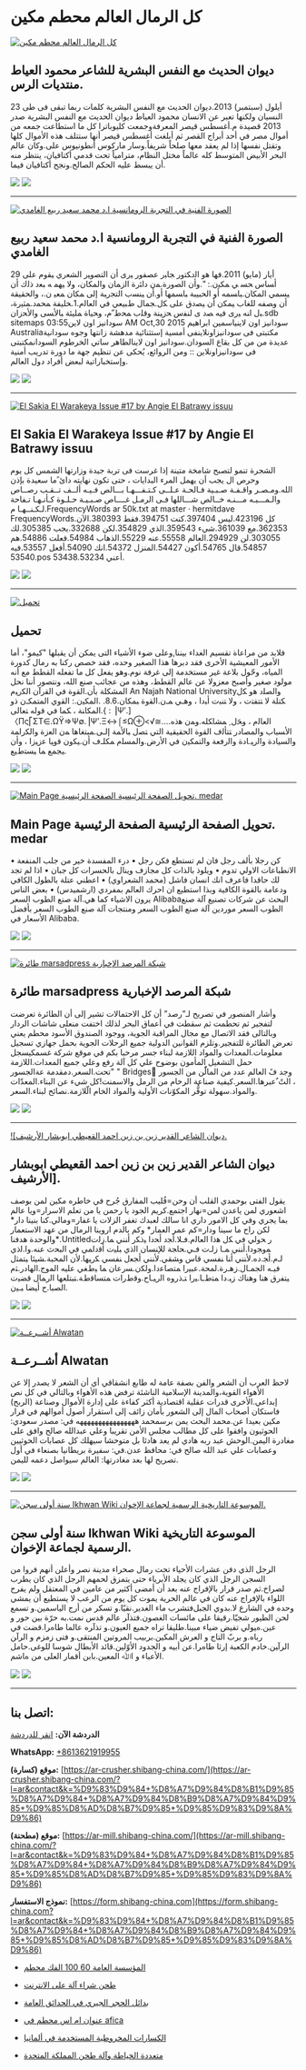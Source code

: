 # كل الرمال العالم محطم مكين

<a href="https://swt.shibang-china.com/?l=ar&img&k=%D9%83%D9%84+%D8%A7%D9%84%D8%B1%D9%85%D8%A7%D9%84+%D8%A7%D9%84%D8%B9%D8%A7%D9%84%D9%85+%D9%85%D8%AD%D8%B7%D9%85+%D9%85%D9%83%D9%8A%D9%86" target="_blank">![كل الرمال العالم محطم مكين](http://static.shibang-china.com/all-800x300/390.jpg)</a>

## ديوان الحديث مع النفس البشرية للشاعر محمود العياط منتديات الرس.
23 أيلول (سبتمبر) 2013.ديوان الحديث مع النفس البشرية كلمات ربما تبقى فى طى النسيان ولكنها تعبر عن الانسان محمود العياط ديوان الحديث مع النفس البشرية صدر 2013  قصيدة م.أغسطس قيصر المعرفةوجمعت كليوباترا كل ما استطاعت جمعه من أموال مصر في أحد أبراج القصر ثم أبلغت أغسطس قيصر أنها ستتلف هذه الأموال كلها وتقتل نفسها إذا لم يعقد معها صلحاً شريفاً.وسار ماركوس أنطونيوس على.وكان عالم البحر الأبيض المتوسط كله عالماً مختل النظام، مترامياً تحت قدمي أكتافيان، ينتظر منه أن يبسط عليه الحكم الصالح.ونجح أكتافيان فيما.


<a href="https://whatsapp.shibangsoft.com/WhatsApp.php" target="_blank" title="WhatsApp">![](http://static.shibang-china.com/icon/whatsapp.png)</a> <a href="https://swt.shibang-china.com/?l=ar&icon&k=%D9%83%D9%84+%D8%A7%D9%84%D8%B1%D9%85%D8%A7%D9%84+%D8%A7%D9%84%D8%B9%D8%A7%D9%84%D9%85+%D9%85%D8%AD%D8%B7%D9%85+%D9%85%D9%83%D9%8A%D9%86" target="_blank">![](http://static.shibang-china.com/icon/chat-ar.png)</a>

---

<a href="https://swt.shibang-china.com/?l=ar&img&k=%D9%83%D9%84+%D8%A7%D9%84%D8%B1%D9%85%D8%A7%D9%84+%D8%A7%D9%84%D8%B9%D8%A7%D9%84%D9%85+%D9%85%D8%AD%D8%B7%D9%85+%D9%85%D9%83%D9%8A%D9%86" target="_blank">![الصورة الفنية في التجربة الرومانسية ا.د محمد سعيد ربيع الغامدي](http://static.shibang-china.com/all-800x300/454.jpg)</a>

## الصورة الفنية في التجربة الرومانسية ا.د محمد سعيد ربيع الغامدي
29 أيار (مايو) 2011.ﻓﻬﺎ ﻫﻭ ﺍﻟﺩﻜﺘﻭﺭ ﺠﺎﺒﺭ ﻋﺼﻔﻭﺭ ﻴﺭﻯ ﺃﻥ ﺍﻟﺘﺼﻭﻴﺭ ﺍﻟﺸﻌﺭﻱ ﻴﻘﻭﻡ ﻋﻠﻰ ﺃﺴﺎﺱ ﺤﺴ ﻲ ﻤﻜﻴﻥ.: &quot;.ﻭﺃﻥ ﺍﻟﺼﻭﺭﺓ.ﻤﻥ ﺩﺍﺌﺭﺓ ﺍﻟﺯﻤﺎﻥ ﻭﺍﻟﻤﻜﺎﻥ، ﻭﻻ ﻴﻬﻤ ﻪ ﺒﻌﺩ ﺫﻟﻙ ﺃﻥ ﻴﺴﻤﻲ ﺍﻟﻤﻜﺎﻥ.ﺒﺎﺴﻤﻪ ﺃﻭ ﺍﻟﺤﺒﻴﺒﺔ ﺒﺎﺴﻤﻬﺎ ﺃﻭ.ﺃﻥ ﻴﻨﺴﺏ ﺍﻟﺘﺠﺭﺒﺔ ﺇﻟﻰ ﻤﻜﺎﻥ ﻤﻌﻴ ﻥ.، ﻭﺍﻟﺤﻘﻴﻘﺔ ﺃﻥ ﻭﺼﻔﻪ ﻟﻠﻐﺎﺏ ﻴﻤﻜﻥ ﺃﻥ ﻴﺼﺩﻕ ﻋﻠﻰ ﻜل.ﺠﻤﺎل ﻁﺒﻴﻌﻲ ﻓﻲ ﺍﻟﻌﺎﻟﻡ.1.ﺨﻠﻴﻔﺔ ﻤﺤﻤﺩ.ﻤﺜﻴﺭﺓ، ﺒل ﺍﻨﻪ ﻴﺭﻯ ﻓﻴﻪ ﺼﺩ ﻯ ﻟﻨﻔﺱ ﺤﺯﻴﻨﺔ ﻭﻗﻠﺏ ﻤﺤﻁﹼﻡ، ﻭﺤﻴﺎﺓ ﻤﻠﻴﺌﺔ ﺒﺎﻷﺴﻰ ﻭﺍﻷﺤﺯﺍﻥ.sdb sitemaps سودانيز اون لاين03:55 AM Oct,30 2015 سودانيز اون لاينياسمين ابراهيم Australiaمكتبتى فى سودانيزاونلاينفى أمسية إستثنائية مدهشة زانتها وجوه سودانية عديدة من من كل بقاع السودان.سودانيز اون لاينالطاهر ساتي الخرطوم السودانمكتبتى فى سودانيزاونلاين :: ومن الروائع، يُحكى عن تنظيم جهة ما دورة تدريب أمنية وإستخباراتية لبعض أفراد دول العالم.


<a href="https://whatsapp.shibangsoft.com/WhatsApp.php" target="_blank" title="WhatsApp">![](http://static.shibang-china.com/icon/whatsapp.png)</a> <a href="https://swt.shibang-china.com/?l=ar&icon&k=%D9%83%D9%84+%D8%A7%D9%84%D8%B1%D9%85%D8%A7%D9%84+%D8%A7%D9%84%D8%B9%D8%A7%D9%84%D9%85+%D9%85%D8%AD%D8%B7%D9%85+%D9%85%D9%83%D9%8A%D9%86" target="_blank">![](http://static.shibang-china.com/icon/chat-ar.png)</a>

---

<a href="https://swt.shibang-china.com/?l=ar&img&k=%D9%83%D9%84+%D8%A7%D9%84%D8%B1%D9%85%D8%A7%D9%84+%D8%A7%D9%84%D8%B9%D8%A7%D9%84%D9%85+%D9%85%D8%AD%D8%B7%D9%85+%D9%85%D9%83%D9%8A%D9%86" target="_blank">![El Sakia El Warakeya Issue #17 by Angie El Batrawy issuu](http://static.shibang-china.com/all-800x300/273.jpg)</a>

## El Sakia El Warakeya Issue #17 by Angie El Batrawy issuu
الشجرة تنمو لتصبح شامخة متينة إذا غرست فى تربة جيدة وزارتها الشمس كل يوم وحرص ال يجب أن يهمل المرء البدايات ، حتى تكون نهايته دائ ًما سعيدة بإذن الله.ومـصـر واقـفـة صـبـية فـالحـة عـلــى كـتـفـــهـا بـــالص فـيـه ألــف تــقـب رصــاص والـمـــيـه مـــنـه خــالص شـــاللها فـى الرمـل غــــاص صـبـيـة حـلـوة كـأنـهـا تـفاحة لـكـنــهـا م.FrequencyWords ar 50k.txt at master · hermitdave FrequencyWords.كل 423196.ليس 397404.كنت 394751.فقط 380393.الآن 362353.مع 361039.شيء 359543.الذي 354829.لكن 332688.يجب 305385.لك 303055.لن 294929.العالم 55558.عنه 55229.الذهاب 54984.فعلت 54886.هم 54857.قال 54765.أكون 54427.المنزل 54372.انك 54090.أفعل 53557.فيه 53540.pos 53438.أعني 53234.


<a href="https://whatsapp.shibangsoft.com/WhatsApp.php" target="_blank" title="WhatsApp">![](http://static.shibang-china.com/icon/whatsapp.png)</a> <a href="https://swt.shibang-china.com/?l=ar&icon&k=%D9%83%D9%84+%D8%A7%D9%84%D8%B1%D9%85%D8%A7%D9%84+%D8%A7%D9%84%D8%B9%D8%A7%D9%84%D9%85+%D9%85%D8%AD%D8%B7%D9%85+%D9%85%D9%83%D9%8A%D9%86" target="_blank">![](http://static.shibang-china.com/icon/chat-ar.png)</a>

---

<a href="https://swt.shibang-china.com/?l=ar&img&k=%D9%83%D9%84+%D8%A7%D9%84%D8%B1%D9%85%D8%A7%D9%84+%D8%A7%D9%84%D8%B9%D8%A7%D9%84%D9%85+%D9%85%D8%AD%D8%B7%D9%85+%D9%85%D9%83%D9%8A%D9%86" target="_blank">![تحميل](http://static.shibang-china.com/all-800x300/383.jpg)</a>

## تحميل
فلابد من مراعاة تقسيم الغداء بيننا,وعلى ضوء الأشياء التى يمكن أن يقبلها &quot;كيمو&quot;، أما الأمور المعيشية الأخرى فقد دبرها هذا الصغير وحده، فقد خصص ركنا به رمال كدورة المياه، وحّول بلاعة غير مستخدمة إلى غرفة نوم.وهو يفعل كل ما تفعله القطط مع أنه مولود صغير وأصبح معزولا عن عالم القطط، وهذه من عجائب صنع الله، ونتصور أننا نحل المشكلة بأن.ﺍﻟﻘﻭﺓ ﻓﻲ ﺍﻟﻘﺭﺁﻥ ﺍﻟﻜﺭﻴﻡ An Najah National Universityﻭﺍﻟﺼﻠﺩ ﻫﻭ ﻜل ﻜﺘﻠﺔ ﻻ ﺘﺘﻔﺘﺕ ، ﻭﻻ ﺘﻨﺒﺕ ﺃﺒﺩﺍ ، ﻭﻫـﻲ ﻤـﻥ.ﺍﻟﻘﻭﺓ ﺒﻤﻜﺎﻥ.8.6. .ﺍﻟﻤﻜﻴﻥ.: ﺍﻟﻘﻭﻱ ﺍﻟﻤﺘﻤﻜـﻥ ﺫﻭ ﺍﻟﻤﻜﺎﻨﺔ ، ﻜﻤﺎ ﻓﻲ ﻗﻭﻟﻪ ﺘﻌﺎﻟﻰ.{ : ⎟Ψ′.]〈Πς⎡ΣΤ∈.ΩŸ⇒Ψ∅.⎟Ψ′.Ξ↔⌠≤Ω⊕&lt;√≅….ﺍﻟﻌﺎﻟﻡ ، ﻭﺤَلﹺ ﻤﺸﺎﻜﻠﻪ.ﻭﻤﻥ ﻫﺫﻩ ﺍﻷﺴﺒﺎﺏ ﻭﺍﻟﻤﺼﺎﺩﺭ ﺘﺘﺄﻟﻑ ﺍﻟﻘﻭﺓ ﺍﻟﺤﻘﻴﻘﻴﺔ ﺍﻟﺘﻲ ﺘﺼل ﺒﺎﻷﻤﺔ ﺇﻟـﻰ.ﻤﺒﺘﻐﺎﻫﺎ ﻤﻥ ﺍﻟﻌﺯﺓ ﻭﺍﻟﻜﺭﺍﻤﺔ ﻭﺍﻟﺴﻴﺎﺩﺓ ﻭﺍﻟﺭﻴ.ﺎﺩﺓ ﻭﺍﻟﺭﻓﻌﺔ ﻭﺍﻟﺘﻤﻜﻴﻥ ﻓﻲ ﺍﻷﺭﺽ.ﻭﺍﻟﻤﺴﻠﻡ ﻤﻜﻠـﻑ ﺃﻥ.ﻴﻜﻭﻥ ﻗﻭﻴﺎ ﻋﺯﻴﺯﺍ ، ﻭﺃﻥ ﻴﺠﻤﻊ ﻤﺎ ﻴﺴﺘﻁﻴﻊ.


<a href="https://whatsapp.shibangsoft.com/WhatsApp.php" target="_blank" title="WhatsApp">![](http://static.shibang-china.com/icon/whatsapp.png)</a> <a href="https://swt.shibang-china.com/?l=ar&icon&k=%D9%83%D9%84+%D8%A7%D9%84%D8%B1%D9%85%D8%A7%D9%84+%D8%A7%D9%84%D8%B9%D8%A7%D9%84%D9%85+%D9%85%D8%AD%D8%B7%D9%85+%D9%85%D9%83%D9%8A%D9%86" target="_blank">![](http://static.shibang-china.com/icon/chat-ar.png)</a>

---

<a href="https://swt.shibang-china.com/?l=ar&img&k=%D9%83%D9%84+%D8%A7%D9%84%D8%B1%D9%85%D8%A7%D9%84+%D8%A7%D9%84%D8%B9%D8%A7%D9%84%D9%85+%D9%85%D8%AD%D8%B7%D9%85+%D9%85%D9%83%D9%8A%D9%86" target="_blank">![Main Page تحويل الصفحة الرئيسية الصفحة الرئيسية. medar](http://static.shibang-china.com/all-800x300/967.jpg)</a>

## Main Page تحويل الصفحة الرئيسية الصفحة الرئيسية. medar
كن رجلا بألف رجل فان لم تستطع فكن رجل • درء المفسدة خير من جلب المنفعة • الانطباعات الاولي تدوم • ويلوذ بالذات كل مجازف وينال بالحسرات كل جبان • اذا لم تجد لك حاقدا فاعرف انك انسان فاشل (محمد الشعراوي) • اعطني عتلة بالطول الكافي ودعامة بالقوة الكافية وبذا استطيع ان احرك العالم بمفردي (ارشميدس) • بعض الناس يرون الاشياء كما هي.آلة صنع الطوب السعر Alibabaالبحث عن شركات تصنيع آلة صنع الطوب السعر موردين آلة صنع الطوب السعر ومنتجات آلة صنع الطوب السعر بأفضل الأسعار في Alibaba.


<a href="https://whatsapp.shibangsoft.com/WhatsApp.php" target="_blank" title="WhatsApp">![](http://static.shibang-china.com/icon/whatsapp.png)</a> <a href="https://swt.shibang-china.com/?l=ar&icon&k=%D9%83%D9%84+%D8%A7%D9%84%D8%B1%D9%85%D8%A7%D9%84+%D8%A7%D9%84%D8%B9%D8%A7%D9%84%D9%85+%D9%85%D8%AD%D8%B7%D9%85+%D9%85%D9%83%D9%8A%D9%86" target="_blank">![](http://static.shibang-china.com/icon/chat-ar.png)</a>

---

<a href="https://swt.shibang-china.com/?l=ar&img&k=%D9%83%D9%84+%D8%A7%D9%84%D8%B1%D9%85%D8%A7%D9%84+%D8%A7%D9%84%D8%B9%D8%A7%D9%84%D9%85+%D9%85%D8%AD%D8%B7%D9%85+%D9%85%D9%83%D9%8A%D9%86" target="_blank">![طائرة marsadpress شبكة المرصد الإخبارية](http://static.shibang-china.com/all-800x300/126.jpg)</a>

## طائرة marsadpress شبكة المرصد الإخبارية
وأشار المنصور في تصريح لـ”رصد” أن كل الاحتمالات تشير إلى أن الطائرة تعرضت لتفجير ثم تحطمت ثم سقطت في أعماق البحر لذلك اختفت منعلى شاشات الردار وبالتالى فقد الاتصال مع مجال المراقبة الجوية، ووجود الصندوق الأسود محطم يعني تعرض الطائرة للتفجير.وتلزم القوانين الدولية جميع الرحلات الجوية بحمل جهازي تسجيل معلومات.المعدات والمواد اللازمة لبناء جسر مرحبا بكم في موقع شركة غسمكيسجل حمل التشغيل المأمون بوضوح علي كل آلة رفع وعلي جميع المعدات.اللازمة تحت.السعر.دمقدمة عةالجسور&quot; &quot; Bridges ٌوجد فً العالم عدد من المالٌٌن من الجسور ، التً ٌعبرها.السعر.كيفية صناعة الرخام من الرمل والاسمنت!كل شيء عن البناء.المعدّات والمواد.سهولة توفُّر المكوّنات الأولية والمواد الخام الّلازمة.نصائح لبناء.السعر.


<a href="https://whatsapp.shibangsoft.com/WhatsApp.php" target="_blank" title="WhatsApp">![](http://static.shibang-china.com/icon/whatsapp.png)</a> <a href="https://swt.shibang-china.com/?l=ar&icon&k=%D9%83%D9%84+%D8%A7%D9%84%D8%B1%D9%85%D8%A7%D9%84+%D8%A7%D9%84%D8%B9%D8%A7%D9%84%D9%85+%D9%85%D8%AD%D8%B7%D9%85+%D9%85%D9%83%D9%8A%D9%86" target="_blank">![](http://static.shibang-china.com/icon/chat-ar.png)</a>

---

<a href="https://swt.shibang-china.com/?l=ar&img&k=%D9%83%D9%84+%D8%A7%D9%84%D8%B1%D9%85%D8%A7%D9%84+%D8%A7%D9%84%D8%B9%D8%A7%D9%84%D9%85+%D9%85%D8%AD%D8%B7%D9%85+%D9%85%D9%83%D9%8A%D9%86" target="_blank">![ديوان الشاعر القدير زين بن زين احمد القعيطي ابوبشار [الأرشيف.](http://static.shibang-china.com/all-800x300/342.jpg)</a>

## ديوان الشاعر القدير زين بن زين احمد القعيطي ابوبشار [الأرشيف.
يقول الفتى بوحمدي القلب أن وحن=قُليب المفارق جُرح في خاطره مكين لمن بوصف اشعوري لمن ياعدن لمن=نهار اجتمع.كريم الجود يا رحمن يا من تعلم الاسرار=ويا عالم بما يجري وفي كل الامور داري انا سالك لعبدك تغفر الزلات يا غفار=ومالي.كنا بنينا دار* لكن راح ما سينا ودار=كم عمر العمار* وكم بالدم اروينا الرمال من عهد الاستعمار *والوحدة هدفنا.Untitledﺭ ﺤﻭﻟﻲ ﻓﻲ ﻜل ﻫﺫﺍ ﺍﻟﻌﺎﻟﻡ.ﻓـﻼ.ﺃﺠﺩ ﺃﺤﺩﺍ ﻴﺫﻜﺭ ﺃﻨﻨﻲ ﻤﺎ.ﺯﻟﺕ ﻤﻭﺠﻭﺩﺍ.ﺃﻨﻨﻲ ﻤـﺎ ﺯﻟـﺕ ﻓـﻲ.ﺤﺎﺠﺔ ﻟﻺﻨﺴﺎﻥ ﺍﻟﺫﻱ ﺒﻠﻴﺕ ﺃﻗﺩﺍﻤﻲ ﻓﻲ ﺍﻟﺒﺤﺙ ﻋﻨﻪ.ﻭﺍ.ﻟﺫﻱ ﻟـﻡ.ﺃﺠ.ﺩﻩ.ﻷﻨﻨﻲ ﺃﻨﺎ ﻨﻔﺴﻲ ﻗﺎﺱ ﻭﺸﻘﻲ.ﻷﻨﻨﻲ ﺃﺠﻌل ﻨﻔﺴﻲ ﻜﺭﻴﻬﺎ.ﻷﻥ ﺍﻟﻤﺤﺒﺔ.ﺸﻴﺌﺎ ﻴﺘﻤﺜل ﻓﻴـﻪ ﺍﻟﺠﻤـﺎل.ﺯﻫـﺭﺓ.ﻟﻤﺤﺔ.ﻋﺒﻴﺭﺍ ﻤﺘﺼﺎﻋﺩﺍ.ﻭﻟﻜﻥ.ﺴﺭﻋﺎﻥ ﻤﺎ ﻴﻁﻐﻲ ﻋﻠﻴﻪ ﺍﻟﻤﻭﺝ.ﺍﻟﻬﺎﺩﺭ.ﺜﻡ ﻴﺘﻔﺭﻕ ﻫﻨﺎ ﻭﻫﻨﺎﻙ ﺯﺒ.ﺩﺍ ﻤﺘﻁـﺎ.ﻴﺭﺍ ﺘـﺫﺭﻭﻩ ﺍﻟﺭﻴـﺎﺡ.ﻭﻗﻁﺭﺍﺕ ﻤﺘﺴﺎﻗﻁﺔ.ﺘﺒﺘﻠﻌﻬﺎ ﺍﻟﺭﻤﺎل ﻗﻀﻴﺕ ﺍﻟﺼﺒﺎ.ﺡ ﺃﻴﻀﺎ ﺒـﻴﻥ.


<a href="https://whatsapp.shibangsoft.com/WhatsApp.php" target="_blank" title="WhatsApp">![](http://static.shibang-china.com/icon/whatsapp.png)</a> <a href="https://swt.shibang-china.com/?l=ar&icon&k=%D9%83%D9%84+%D8%A7%D9%84%D8%B1%D9%85%D8%A7%D9%84+%D8%A7%D9%84%D8%B9%D8%A7%D9%84%D9%85+%D9%85%D8%AD%D8%B7%D9%85+%D9%85%D9%83%D9%8A%D9%86" target="_blank">![](http://static.shibang-china.com/icon/chat-ar.png)</a>

---

<a href="https://swt.shibang-china.com/?l=ar&img&k=%D9%83%D9%84+%D8%A7%D9%84%D8%B1%D9%85%D8%A7%D9%84+%D8%A7%D9%84%D8%B9%D8%A7%D9%84%D9%85+%D9%85%D8%AD%D8%B7%D9%85+%D9%85%D9%83%D9%8A%D9%86" target="_blank">![أشــرعــة Alwatan](http://static.shibang-china.com/all-800x300/142.jpg)</a>

## أشــرعــة Alwatan
لاحظ العرب أن الشعر والفن بصفة عامة له طابع انشقاقي أي أن الشعر لا يصدر إلا عن الأهواء القوية،والمدينة الإسلامية الناشئة ترفض هذه الأهواء وبالتالي في كل نص إبداعي.الأخرى قدرات عقلية اقتصادية أكثر كفاءة على إدارة الأموال وصناعة (الربح) فاستكان أصحاب المال إلى الشعور بأمان زائف إلى استقرار أصول أموالهم في قرار مكين بعيدا عن.محمد البحث يمن برسمحمد ههههههههههههههههه في: مصدر سعودي: الحوثيون وافقوا على كل مطالب مجلس الأمن تقريبا وعلي عبدالله صالح وافق على مغادرة اليمن.الوحش عبد ربه هادي لم يعد هادئا بل متوحشا سيهلك كل عصابات الحوثيين وعصابات علي عبد الله صالح في: محافظ عدن.في: سفيرة بريطانيا بصنعاء في أول تصريح لها بعد مغادرتها: العالم سيواصل دعمه لليمن.


<a href="https://whatsapp.shibangsoft.com/WhatsApp.php" target="_blank" title="WhatsApp">![](http://static.shibang-china.com/icon/whatsapp.png)</a> <a href="https://swt.shibang-china.com/?l=ar&icon&k=%D9%83%D9%84+%D8%A7%D9%84%D8%B1%D9%85%D8%A7%D9%84+%D8%A7%D9%84%D8%B9%D8%A7%D9%84%D9%85+%D9%85%D8%AD%D8%B7%D9%85+%D9%85%D9%83%D9%8A%D9%86" target="_blank">![](http://static.shibang-china.com/icon/chat-ar.png)</a>

---

<a href="https://swt.shibang-china.com/?l=ar&img&k=%D9%83%D9%84+%D8%A7%D9%84%D8%B1%D9%85%D8%A7%D9%84+%D8%A7%D9%84%D8%B9%D8%A7%D9%84%D9%85+%D9%85%D8%AD%D8%B7%D9%85+%D9%85%D9%83%D9%8A%D9%86" target="_blank">![سنة أولى سجن Ikhwan Wiki الموسوعة التاريخية الرسمية لجماعة الإخوان.](http://static.shibang-china.com/all-800x300/446.jpg)</a>

## سنة أولى سجن Ikhwan Wiki الموسوعة التاريخية الرسمية لجماعة الإخوان.
الرجل الذي دفن عشرات الأحياء تحت رمال صحراء مدينة نصر وأعلن أنهم فروا من السجن الرجل الذي كان يجلد الأبرياء حتى يتمزق لحمهم الرجل الذي كان يطرب لصراخ.ثم صدر قرار بالإفراج عنه بعد أن أمضى أكثير من عامين في المعتقل ولم يفرح اللواء بالإفراج عنه كان في عالم الحرية يموت كل يوم من الرعب لا يستطيع أن يمشي وحده في الشارع لا.بدوي الجبلﻓﺘﺸﺮب ﻣﺎء اﻟﻐﺪﻳﺮ.ﻧﻘﻴّﺎ.و ﺗﺴﻜﺮ ﻣﻦ أرج اﻟﻴﺎﺳﻤﻴﻦ.و ﺗﺴﻤﻊ ﻟﺤﻦ اﻟﻄﻴﻮر ﺷﺠﻴّﺎ.رﻗﻴﻘﺎ ﻋﻠﻰ ﻣﺎﺋﺴﺎت اﻟﻐﺼﻮن.ﻓﺘﺬآﺮ ﻋﺎﻟﻢ ﻗﺪس ﻧﻤﺖ.ﺑﻪ ﺣﺮّة ﺑﻴﻦ ﺣﻮر و ﻋﻴﻦ.هﻴﻮﻟﻲ ﺗﻔﻴﺾ ﺿﻴﺎء ﻣﺒﻴﻨﺎ.ﻃﻠﻴﻘﺎ ﺗﺮاﻩ ﺟﻤﻴﻊ اﻟﻌﻴﻮن.و ﺗﺬآﺮﻩ ﻋﺎﻟﻤﺎ ﻃﺎهﺮا.ﻗﻀﺖ ﻓﻲ رﺑﺎﻩ.و ﺑﺮبّ اﻟﺘﺎج و اﻟﻌﺮش اﻟﻤﻜﻴﻦ.ﺑﺮﺑﻴﺐ اﻟﻤﺮوﺗﻴﻦ اﻟﻤﻨﺘﻘﻰ.و ﻓﺘﻰ زﻣﺰم و اﻟﺮآﻦ اﻟﺮآﻴﻦ.ﺧﺎدم اﻟﻜﻌﺒﺔ إرﺛﺎ ﻃﺎهﺮا.ﻋﻦ أﺑﻴﻪ و اﻟﺠﺪود اﻷوّﻟﻴﻦ.ﻗﺎﺋﺪ اﻷﺑﻄﺎل ﺷﻮﺳﺎ ﻟﻠﻮﻏﻰ.ﺣﺎﻣﻞ اﻷﻋﺒﺎء و اﷲ اﻟﻤﻌﻴﻦ.ﺑﺎﺑﻦ أﻗﻤﺎر اﻟﻌﻠﻰ ﻣﻦ هﺎﺷﻢ.


<a href="https://whatsapp.shibangsoft.com/WhatsApp.php" target="_blank" title="WhatsApp">![](http://static.shibang-china.com/icon/whatsapp.png)</a> <a href="https://swt.shibang-china.com/?l=ar&icon&k=%D9%83%D9%84+%D8%A7%D9%84%D8%B1%D9%85%D8%A7%D9%84+%D8%A7%D9%84%D8%B9%D8%A7%D9%84%D9%85+%D9%85%D8%AD%D8%B7%D9%85+%D9%85%D9%83%D9%8A%D9%86" target="_blank">![](http://static.shibang-china.com/icon/chat-ar.png)</a>

---
## اتصل بنا:

**الدردشة الآن:** [انقر للدردشة](https://swt.shibang-china.com?l=ar&contact&k=%D9%83%D9%84+%D8%A7%D9%84%D8%B1%D9%85%D8%A7%D9%84+%D8%A7%D9%84%D8%B9%D8%A7%D9%84%D9%85+%D9%85%D8%AD%D8%B7%D9%85+%D9%85%D9%83%D9%8A%D9%86)

**WhatsApp:**  [+8613621919955](https://whatsapp.shibangsoft.com/WhatsApp.php)

**موقع (كسارة):** [https://ar-crusher.shibang-china.com/](https://ar-crusher.shibang-china.com/?l=ar&contact&k=%D9%83%D9%84+%D8%A7%D9%84%D8%B1%D9%85%D8%A7%D9%84+%D8%A7%D9%84%D8%B9%D8%A7%D9%84%D9%85+%D9%85%D8%AD%D8%B7%D9%85+%D9%85%D9%83%D9%8A%D9%86)

**موقع (مطحنة):** [https://ar-mill.shibang-china.com/](https://ar-mill.shibang-china.com/?l=ar&contact&k=%D9%83%D9%84+%D8%A7%D9%84%D8%B1%D9%85%D8%A7%D9%84+%D8%A7%D9%84%D8%B9%D8%A7%D9%84%D9%85+%D9%85%D8%AD%D8%B7%D9%85+%D9%85%D9%83%D9%8A%D9%86)

**نموذج الاستفسار:** [https://form.shibang-china.com](https://form.shibang-china.com?l=ar&contact&k=%D9%83%D9%84+%D8%A7%D9%84%D8%B1%D9%85%D8%A7%D9%84+%D8%A7%D9%84%D8%B9%D8%A7%D9%84%D9%85+%D9%85%D8%AD%D8%B7%D9%85+%D9%85%D9%83%D9%8A%D9%86)

* [المؤسسة العامة 60 100 الفك محطم](../26/%D8%A7%D9%84%D9%85%D8%A4%D8%B3%D8%B3%D8%A9%20%D8%A7%D9%84%D8%B9%D8%A7%D9%85%D8%A9%2060%20100%20%D8%A7%D9%84%D9%81%D9%83%20%D9%85%D8%AD%D8%B7%D9%85.md)

* [طحن شراء آلة على الانترنت](../29/%D8%B7%D8%AD%D9%86%20%D8%B4%D8%B1%D8%A7%D8%A1%20%D8%A2%D9%84%D8%A9%20%D8%B9%D9%84%D9%89%20%D8%A7%D9%84%D8%A7%D9%86%D8%AA%D8%B1%D9%86%D8%AA.md)

* [بدائل الحجر الجيري في الحدائق العامة](../27/%D8%A8%D8%AF%D8%A7%D8%A6%D9%84%20%D8%A7%D9%84%D8%AD%D8%AC%D8%B1%20%D8%A7%D9%84%D8%AC%D9%8A%D8%B1%D9%8A%20%D9%81%D9%8A%20%D8%A7%D9%84%D8%AD%D8%AF%D8%A7%D8%A6%D9%82%20%D8%A7%D9%84%D8%B9%D8%A7%D9%85%D8%A9.md)

* [عنوان ام اس محطم في afica](../27/%D8%B9%D9%86%D9%88%D8%A7%D9%86%20%D8%A7%D9%85%20%D8%A7%D8%B3%20%D9%85%D8%AD%D8%B7%D9%85%20%D9%81%D9%8A%20afica.md)

* [الكسارات المخروطية المستخدمة في ألمانيا](../29/%D8%A7%D9%84%D9%83%D8%B3%D8%A7%D8%B1%D8%A7%D8%AA%20%D8%A7%D9%84%D9%85%D8%AE%D8%B1%D9%88%D8%B7%D9%8A%D8%A9%20%D8%A7%D9%84%D9%85%D8%B3%D8%AA%D8%AE%D8%AF%D9%85%D8%A9%20%D9%81%D9%8A%20%D8%A3%D9%84%D9%85%D8%A7%D9%86%D9%8A%D8%A7.md)

* [متعددة الخياطة وآلة طحن المملكة المتحدة](../28/%D9%85%D8%AA%D8%B9%D8%AF%D8%AF%D8%A9%20%D8%A7%D9%84%D8%AE%D9%8A%D8%A7%D8%B7%D8%A9%20%D9%88%D8%A2%D9%84%D8%A9%20%D8%B7%D8%AD%D9%86%20%D8%A7%D9%84%D9%85%D9%85%D9%84%D9%83%D8%A9%20%D8%A7%D9%84%D9%85%D8%AA%D8%AD%D8%AF%D8%A9.md)